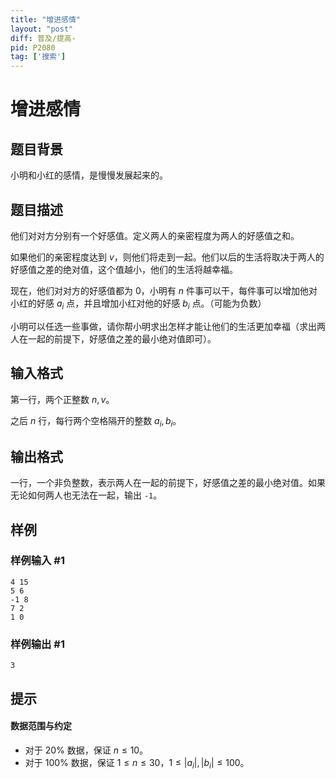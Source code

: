```yaml
---
title: "增进感情"
layout: "post"
diff: 普及/提高-
pid: P2080
tag: ['搜索']
---
```

# 增进感情
## 题目背景

小明和小红的感情，是慢慢发展起来的。

## 题目描述

他们对对方分别有一个好感值。定义两人的亲密程度为两人的好感值之和。

如果他们的亲密程度达到 $v$，则他们将走到一起。他们以后的生活将取决于两人的好感值之差的绝对值，这个值越小，他们的生活将越幸福。

现在，他们对对方的好感值都为 $0$，小明有 $n$ 件事可以干，每件事可以增加他对小红的好感 $a_i$ 点，并且增加小红对他的好感 $b_i$ 点。（可能为负数）

小明可以任选一些事做，请你帮小明求出怎样才能让他们的生活更加幸福（求出两人在一起的前提下，好感值之差的最小绝对值即可）。

## 输入格式

第一行，两个正整数 $n,v$。

之后 $n$ 行，每行两个空格隔开的整数 $a_i,b_i$。
## 输出格式


一行，一个非负整数，表示两人在一起的前提下，好感值之差的最小绝对值。如果无论如何两人也无法在一起，输出 `-1`。
## 样例

### 样例输入 #1
```
4 15
5 6
-1 8
7 2
1 0

```
### 样例输出 #1
```
3
```
## 提示

#### 数据范围与约定

- 对于 $20\%$ 数据，保证 $n  \le 10$。
- 对于 $100\%$ 数据，保证 $1 \le n \le 30$，$1 \le \left\vert a_i\right\vert,\left\vert b_i\right\vert \le 100$。
